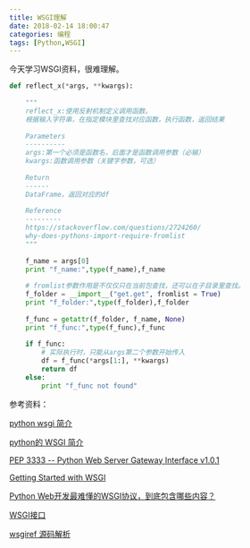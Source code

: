 ```yaml
---
title: WSGI理解
date: 2018-02-14 18:00:47
categories: 编程
tags: [Python,WSGI]
---
```




今天学习WSGI资料，很难理解。



```python
def reflect_x(*args, **kwargs):
    
    """
    reflect_x:使用反射机制定义调用函数。
    根据输入字符串，在指定模块里查找对应函数，执行函数，返回结果
    
    Parameters
    ----------
    args:第一个必须是函数名，后面才是函数调用参数（必输）
    kwargs:函数调用参数（关键字参数，可选）
       
    Return
    ------
    DataFrame，返回对应的df
    
    Reference
    ---------
    https://stackoverflow.com/questions/2724260/
    why-does-pythons-import-require-fromlist
    """
    
    f_name = args[0]
    print "f_name:",type(f_name),f_name
    
    # fromlist参数作用是不仅仅只在当前包查找，还可以在子目录里查找。
    f_folder = __import__("get.get", fromlist = True)
    print "f_folder:",type(f_folder),f_folder
    
    f_func = getattr(f_folder, f_name, None)
    print "f_func:",type(f_func),f_func
    
    if f_func:
        # 实际执行时，只能从args第二个参数开始传入
        df = f_func(*args[1:], **kwargs)
        return df
    else:
        print "f_func not found"
```

参考资料：

[python wsgi 简介](http://python.jobbole.com/87361/)

[python的 WSGI 简介](http://blog.csdn.net/yangz_xx/article/details/37508909)

[PEP 3333 -- Python Web Server Gateway Interface v1.0.1](https://www.python.org/dev/peps/pep-3333/)

[Getting Started with WSGI](http://lucumr.pocoo.org/2007/5/21/getting-started-with-wsgi/)

[Python Web开发最难懂的WSGI协议，到底包含哪些内容？](http://python.jobbole.com/88653/?utm_source=blog.jobbole.com&utm_medium=relatedPosts)

[WSGI接口](https://www.liaoxuefeng.com/wiki/001374738125095c955c1e6d8bb493182103fac9270762a000/001386832689740b04430a98f614b6da89da2157ea3efe2000)

[wsgiref 源码解析](http://python.jobbole.com/87390/)